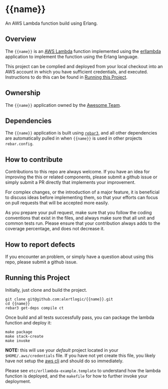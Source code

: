 {{name}}
=================

An AWS Lambda function build using Erlang.


## Overview

The `{{name}}` is an [AWS Lambda](https://aws.amazon.com/lambda/)
function implemented using the
[erllambda](https://algithub.pd.alertlogic.net/alertlogic/erllambda)
application to implement the function using the Erlang language.

This project can be complied and deployed from your local checkout into an
AWS account in which you have sufficient credentials, and executed.
Instructions to do this can be found in
[Running this Project](#running-this-project).


## Ownership

The `{{name}}` application owned by the [Awesome Team]().


## Dependencies

The `{{name}}` application is built using
[`rebar3`](http://www.rebar3.org), and all other dependencies are
automatically pulled in when `{{name}}` is used in other projects
`rebar.config`.


## How to contribute

Contributions to this repo are always welcome.  If you have an idea for
improving the this or related components, please submit a
github issue or simply submit a PR directly that implements your improvement.

For complex changes, or the introduction of a major feature, it is
beneficial to discuss ideas before implementing them, so that your efforts
can focus on pull requests that will be accepted more easily.

As you prepare your pull request, make sure that you follow the coding
conventions that exist in the files, and always make sure that all unit and
common tests run.  Please ensure that your contribution always adds to the
coverage percentage, and does not decrease it.


## How to report defects

If you encounter an problem, or simply have a question about using this
repo, please submit a github issue.


## Running this Project

Initially, just clone and build the project.

```
git clone git@github.com:alertlogic/{{name}}.git
cd {{name}}
rebar3 get-deps compile ct
```

Once build and all tests successfully pass, you can package the lambda
function and deploy it:

```
make package
make stack-create
make invoke
```


**NOTE:** this will use your *default* project located in your
`$HOME/.aws/credentials` file.  If you have not yet create this file, you
likely have not setup the [aws cli](https://aws.amazon.com/cli/) and should
do so immediately.

Please see `etc/erllambda-example.template` to understand how the lambda
function is deployed, and the `makefile` for how to further invoke your
deployment.


<!--- vim: sw=4 et ts=4 -->
